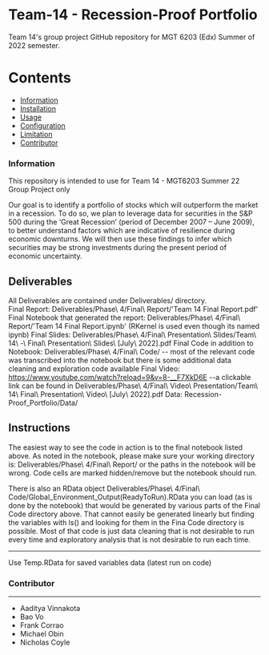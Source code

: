 # Team-14 - Recession-Proof Portfolio
 Team 14's group project GitHub repository for MGT 6203 (Edx) Summer of 2022 semester.

Contents
========

 * [Information](#information)
 * [Installation](#installation)
 * [Usage](#usage)
 * [Configuration](#configuration)
 * [Limitation](#limitation)
 * [Contributor](#contributor)

### Information
This repository is intended to use for Team 14 - MGT6203 Summer 22 Group Project only

Our goal is to identify a portfolio of stocks which will outperform the market in a recession. To do so, we plan to leverage data for securities in the S&P 500 during the ‘Great Recession’ (period of December 2007 – June 2009), to better understand factors which are indicative of resilience during economic downturns. We will then use these findings to infer which securities may be strong investments during the present period of economic uncertainty. 


## Deliverables
All Deliverables are contained under Deliverables/ directory.  
Final Report: Deliverables/Phase\ 4/Final\ Report/'Team 14 Final Report.pdf' 
Final Notebook that generated the report: Deliverables/Phase\ 4/Final\ Report/'Team 14 Final Report.ipynb' (RKernel is used even though its named ipynb)
Final Slides: Deliverables/Phase\ 4/Final\ Presentation\ Slides/Team\ 14\ -\ Final\ Presentation\ Slides\ \[July\ 2022\].pdf
Final Code in addition to Notebook: Deliverables/Phase\ 4/Final\ Code/ 
  -- most of the relevant code was transcribed into the notebook but there is some additional data cleaning and exploration code available
Final Video: https://www.youtube.com/watch?reload=9&v=8-__F7XkD6E 
   --a clickable link can be found in Deliverables/Phase\ 4/Final\ Video\ Presentation/Team\ 14\ Final\ Presentation\ Video\ \[July\ 2022\].pdf
Data: Recession-Proof_Portfolio/Data/

## Instructions
The easiest way to see the code in action is to the final notebook listed above. As noted in the notebook, please make sure your working directory is:
Deliverables/Phase\ 4/Final\ Report/ 
or the paths in the notebook will be wrong. Code cells are marked hidden/remove but the notebook should run.

There is also an RData object Deliverables/Phase\ 4/Final\ Code/Global_Environment_Output(ReadyToRun).RData you can load (as is done by the notebook) that would be generated by various parts of the Final Code directory above. That cannot easily be generated linearly but finding the variables with ls() and looking for them in the Fina Code directory is possible. Most of that code is just data cleaning that is not desirable to run every time and exploratory analysis that is not desirable to run each time.


---
Use Temp.RData for saved variables data (latest run on code)


### Contributor
---
+ Aaditya Vinnakota
+ Bao Vo
+ Frank Corrao
+ Michael Obin
+ Nicholas Coyle
